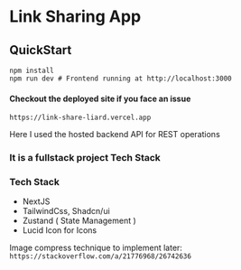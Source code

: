 # Link Sharing App

## QuickStart
```
npm install
npm run dev # Frontend running at http://localhost:3000
```

#### Checkout the deployed site if you face an issue
`https://link-share-liard.vercel.app`

Here I used the hosted backend API for REST operations


### It is a fullstack project Tech Stack
### Tech Stack
- NextJS
- TailwindCss, Shadcn/ui
- Zustand ( State Management )
- Lucid Icon for Icons



Image compress technique to implement later: `https://stackoverflow.com/a/21776968/26742636`